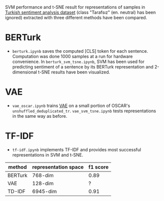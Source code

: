 SVM performance and t-SNE result for representations of samples in [Turkish sentiment analysis dataset](https://www.kaggle.com/datasets/burhanbilenn/duygu-analizi-icin-urun-yorumlari) (class "Tarafsız" (en. neutral) has been ignored) extracted with three different methods have been compared. 
# BERTurk
- `berturk.ipynb` saves the computed [CLS] token for each sentence. Computation was done 1000 samples at a run for hardware convenience. In `berturk_svm_tsne.ipynb`, SVM has been used for predicting sentiment of a sentence by its BERTurk representation and 2-dimensional t-SNE results have been visualized. 
# VAE
- `vae_oscar.ipynb` trains [VAE](https://github.com/shentianxiao/text-autoencoders) on a small portion of OSCAR's `unshuffled_deduplicated_tr`. `vae_svm_tsne.ipynb` tests representations in the same way as before.
# TF-IDF
- `tf-idf.ipynb` implements TF-IDF and provides most successful representations in SVM and t-SNE.

| method | representation space | f1 score |
| ------------- | ------------- | ------------- |
| BERTurk | 768-dim | 0.89 |
| VAE | 128-dim | ? |
| TD-IDF | 6945-dim | 0.91 |

